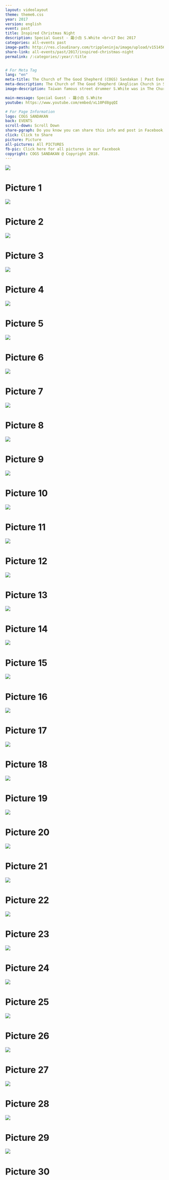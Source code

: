 ```yaml
---
layout: videolayout
theme: theme6.css
year: 2017
version: english
event: past
title: Inspired Christmas Night
description: Special Guest - 羅小白 S.White <br>17 Dec 2017
categories: all-events past
image-path: http://res.cloudinary.com/trippleninja/image/upload/v1514560579/Inspired%20Christmas%20Night/Inpsired17.jpg
share-link: all-events/past/2017/inspired-christmas-night
permalink: /:categories/:year/:title


# For Meta Tag
lang: "en"
meta-title: The Church of The Good Shepherd (COGS) Sandakan | Past Event - Inspired Christmas Night 2017
meta-description: The Church of The Good Shepherd (Anglican Church in Sandakan) | Past Event - Inspired Christmas Night was organized in COGS Sandakan on Dec 2017
image-description: Taiwan famous street drummer S.White was in The Church of The Good Shepherd Sandakan(COGS)

main-message: Special Guest - 羅小白 S.White
youtube: https://www.youtube.com/embed/xL10Pd8gqQI

# For Page Information
logo: COGS SANDAKAN
back: EVENTS
scroll-down: Scroll Down
share-pgraph: Do you know you can share this info and post in Facebook, Twitter, GooglePlus and even Whatsapp group? Just click below button and choose the right social media to share!
click: Click to Share
picture: Picture
all-pictures: All PICTURES
fb-pic: Click here for all pictures in our Facebook
copyright: COGS SANDAKAN @ Copyright 2018.
---
```

<div class="slide active"><img src="http://res.cloudinary.com/trippleninja/image/upload/v1514560520/Inspired%20Christmas%20Night/Inpsired1.jpg">
    <div class="pic-container">
        <h1 class="slide-heading">
            Picture 1
        </h1>
    </div>
</div>
<div class="slide pic2"><img src="http://res.cloudinary.com/trippleninja/image/upload/v1514560519/Inspired%20Christmas%20Night/Inpsired2.jpg">
    <div class="pic-container">
        <h1 class="slide-heading">
            Picture 2
        </h1>
    </div>
</div>
<div class="slide pic3"><img src="http://res.cloudinary.com/trippleninja/image/upload/v1514560520/Inspired%20Christmas%20Night/Inpsired3.jpg">
    <div class="pic-container">
        <h1 class="slide-heading">
            Picture 3
        </h1>
    </div>
</div>
<div class="slide pic4"><img src="http://res.cloudinary.com/trippleninja/image/upload/v1514560528/Inspired%20Christmas%20Night/Inpsired4.jpg">
    <div class="pic-container">
        <h1 class="slide-heading">
            Picture 4
        </h1>
    </div>
</div>
<div class="slide pic5"><img src="http://res.cloudinary.com/trippleninja/image/upload/v1514560532/Inspired%20Christmas%20Night/Inpsired5.jpg">
    <div class="pic-container">
        <h1 class="slide-heading">
            Picture 5
        </h1>
    </div>
</div>
<div class="slide pic6"><img src="http://res.cloudinary.com/trippleninja/image/upload/v1514560533/Inspired%20Christmas%20Night/Inpsired6.jpg">
    <div class="pic-container">
        <h1 class="slide-heading">
            Picture 6
        </h1>
    </div>
</div>
<div class="slide pic7"><img src="http://res.cloudinary.com/trippleninja/image/upload/v1514560553/Inspired%20Christmas%20Night/Inpsired7.jpg">
    <div class="pic-container">
        <h1 class="slide-heading">
            Picture 7
        </h1>
    </div>
</div>
<div class="slide pic8"><img src="http://res.cloudinary.com/trippleninja/image/upload/v1514560548/Inspired%20Christmas%20Night/Inpsired8.jpg">
    <div class="pic-container">
        <h1 class="slide-heading">
            Picture 8
        </h1>
    </div>
</div>
<div class="slide pic9"><img src="http://res.cloudinary.com/trippleninja/image/upload/v1514560555/Inspired%20Christmas%20Night/Inpsired9.jpg">
    <div class="pic-container">
        <h1 class="slide-heading">
            Picture 9
        </h1>
    </div>
</div>
<div class="slide pic10"><img src="http://res.cloudinary.com/trippleninja/image/upload/v1514560610/Inspired%20Christmas%20Night/Inpsired10.jpg">
    <div class="pic-container">
        <h1 class="slide-heading">
            Picture 10
        </h1>
    </div>
</div>
<div class="slide pic11"><img src="http://res.cloudinary.com/trippleninja/image/upload/v1514560568/Inspired%20Christmas%20Night/Inpsired11.jpg">
    <div class="pic-container">
        <h1 class="slide-heading">
            Picture 11
        </h1>
    </div>
</div>
<div class="slide pic12"><img src="http://res.cloudinary.com/trippleninja/image/upload/v1514560568/Inspired%20Christmas%20Night/Inpsired12.jpg">
    <div class="pic-container">
        <h1 class="slide-heading">
            Picture 12
        </h1>
    </div>
</div>
<div class="slide pic13"><img src="http://res.cloudinary.com/trippleninja/image/upload/v1514560573/Inspired%20Christmas%20Night/Inpsired13.jpg">
    <div class="pic-container">
        <h1 class="slide-heading">
            Picture 13
        </h1>
    </div>
</div>
<div class="slide pic14"><img src="http://res.cloudinary.com/trippleninja/image/upload/v1514560578/Inspired%20Christmas%20Night/Inpsired14.jpg">
    <div class="pic-container">
        <h1 class="slide-heading">
            Picture 14
        </h1>
    </div>
</div>
<div class="slide pic15"><img src="http://res.cloudinary.com/trippleninja/image/upload/v1514560572/Inspired%20Christmas%20Night/Inpsired15.jpg">
    <div class="pic-container">
        <h1 class="slide-heading">
            Picture 15
        </h1>
    </div>
</div>
<div class="slide pic16"><img src="http://res.cloudinary.com/trippleninja/image/upload/v1514560575/Inspired%20Christmas%20Night/Inpsired16.jpg">
    <div class="pic-container">
        <h1 class="slide-heading">
            Picture 16
        </h1>
    </div>
</div>
<div class="slide pic17"><img src="http://res.cloudinary.com/trippleninja/image/upload/v1514560579/Inspired%20Christmas%20Night/Inpsired17.jpg">
    <div class="pic-container">
        <h1 class="slide-heading">
            Picture 17
        </h1>
    </div>
</div>
<div class="slide pic18"><img src="http://res.cloudinary.com/trippleninja/image/upload/v1514560579/Inspired%20Christmas%20Night/Inpsired18.jpg">
    <div class="pic-container">
        <h1 class="slide-heading">
            Picture 18
        </h1>
    </div>
</div>
<div class="slide pic19"><img src="http://res.cloudinary.com/trippleninja/image/upload/v1514560584/Inspired%20Christmas%20Night/Inpsired19.jpg">
    <div class="pic-container">
        <h1 class="slide-heading">
            Picture 19
        </h1>
    </div>
</div>
<div class="slide pic20"><img src="http://res.cloudinary.com/trippleninja/image/upload/v1514560509/Inspired%20Christmas%20Night/Inpsired20.jpg">
    <div class="pic-container">
        <h1 class="slide-heading">
            Picture 20
        </h1>
    </div>
</div>
<div class="slide pic21"><img src="http://res.cloudinary.com/trippleninja/image/upload/v1514560520/Inspired%20Christmas%20Night/Inpsired21.jpg">
    <div class="pic-container">
        <h1 class="slide-heading">
            Picture 21
        </h1>
    </div>
</div>
<div class="slide pic22"><img src="http://res.cloudinary.com/trippleninja/image/upload/v1514560533/Inspired%20Christmas%20Night/Inpsired22.jpg">
    <div class="pic-container">
        <h1 class="slide-heading">
            Picture 22
        </h1>
    </div>
</div>
<div class="slide pic23"><img src="http://res.cloudinary.com/trippleninja/image/upload/v1514560520/Inspired%20Christmas%20Night/Inpsired23.jpg">
    <div class="pic-container">
        <h1 class="slide-heading">
            Picture 23
        </h1>
    </div>
</div>
<div class="slide pic24"><img src="http://res.cloudinary.com/trippleninja/image/upload/v1514560531/Inspired%20Christmas%20Night/Inpsired24.jpg">
    <div class="pic-container">
        <h1 class="slide-heading">
            Picture 24
        </h1>
    </div>
</div>
<div class="slide pic25"><img src="http://res.cloudinary.com/trippleninja/image/upload/v1514560541/Inspired%20Christmas%20Night/Inpsired25.jpg">
    <div class="pic-container">
        <h1 class="slide-heading">
            Picture 25
        </h1>
    </div>
</div>
<div class="slide pic26"><img src="http://res.cloudinary.com/trippleninja/image/upload/v1514560545/Inspired%20Christmas%20Night/Inpsired26.jpg">
    <div class="pic-container">
        <h1 class="slide-heading">
            Picture 26
        </h1>
    </div>
</div>
<div class="slide pic27"><img src="http://res.cloudinary.com/trippleninja/image/upload/v1514560556/Inspired%20Christmas%20Night/Inpsired27.jpg">
    <div class="pic-container">
        <h1 class="slide-heading">
            Picture 27
        </h1>
    </div>
</div>
<div class="slide pic28"><img src="http://res.cloudinary.com/trippleninja/image/upload/v1514560554/Inspired%20Christmas%20Night/Inpsired28.jpg">
    <div class="pic-container">
        <h1 class="slide-heading">
            Picture 28
        </h1>
    </div>
</div>
<div class="slide pic29"><img src="http://res.cloudinary.com/trippleninja/image/upload/v1514560562/Inspired%20Christmas%20Night/Inpsired29.jpg">
    <div class="pic-container">
        <h1 class="slide-heading">
            Picture 29
        </h1>
    </div>
</div>
<div class="slide pic30"><img src="http://res.cloudinary.com/trippleninja/image/upload/v1514560573/Inspired%20Christmas%20Night/Inpsired30.jpg">
    <div class="pic-container">
        <h1 class="slide-heading">
            Picture 30
        </h1>
    </div>
</div>
